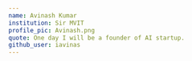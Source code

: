 ```yaml
---
name: Avinash Kumar
institution: Sir MVIT
profile_pic: Avinash.png
quote: One day I will be a founder of AI startup.
github_user: iavinas
---
```


